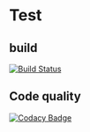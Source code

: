 # Test
## build
[![Build Status](https://travis-ci.org/AnujMurali/Test.svg?branch=master)](https://travis-ci.org/AnujMurali/Test)
## Code quality
[![Codacy Badge](https://app.codacy.com/project/badge/Grade/aa5c1933dbdb4a728faf05611df246c0)](https://www.codacy.com/manual/AnujMurali/Test?utm_source=github.com&amp;utm_medium=referral&amp;utm_content=AnujMurali/Test&amp;utm_campaign=Badge_Grade)
